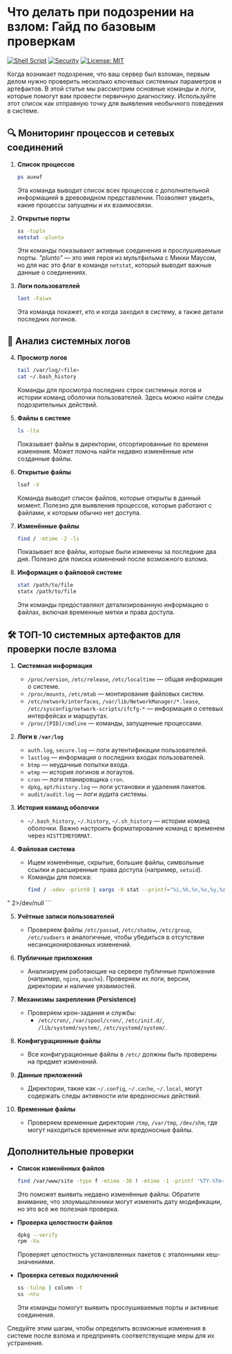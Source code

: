 
# Что делать при подозрении на взлом: Гайд по базовым проверкам
[![Shell Script](https://img.shields.io/badge/language-bash-blue?logo=gnu-bash)](https://www.gnu.org/software/bash/)
[![Security](https://img.shields.io/badge/security-hardened-critical?logo=linux)](https://github.com/topics/security)
[![License: MIT](https://img.shields.io/badge/license-MIT-green.svg)](LICENSE)

Когда возникает подозрение, что ваш сервер был взломан, первым делом нужно проверить несколько ключевых системных параметров и артефактов. В этой статье мы рассмотрим основные команды и логи, которые помогут вам провести первичную диагностику. Используйте этот список как отправную точку для выявления необычного поведения в системе.

## 🔍 Мониторинг процессов и сетевых соединений

1. **Список процессов**
   ```bash
   ps auxwf
   ```
   Эта команда выводит список всех процессов с дополнительной информацией в древовидном представлении. Позволяет увидеть, какие процессы запущены и их взаимосвязи.

2. **Открытые порты**
   ```bash
   ss -tupln
   netstat -plunto
   ```
   Эти команды показывают активные соединения и прослушиваемые порты. _"plunto"_ — это имя героя из мультфильма с Микки Маусом, но для нас это флаг в команде `netstat`, который выводит важные данные о соединениях.

3. **Логи пользователей**
   ```bash
   last -Faiwx
   ```
   Эта команда покажет, кто и когда заходил в систему, а также детали последних логинов.

## 📜 Анализ системных логов

4. **Просмотр логов**
   ```bash
   tail /var/log/<file>
   cat ~/.bash_history
   ```
   Команды для просмотра последних строк системных логов и истории команд оболочки пользователей. Здесь можно найти следы подозрительных действий.

5. **Файлы в системе**
   ```bash
   ls -lta
   ```
   Показывает файлы в директории, отсортированные по времени изменения. Может помочь найти недавно изменённые или созданные файлы.

6. **Открытые файлы**
   ```bash
   lsof -V
   ```
   Команда выводит список файлов, которые открыты в данный момент. Полезно для выявления процессов, которые работают с файлами, к которым обычно нет доступа.

7. **Изменённые файлы**
   ```bash
   find / -mtime -2 -ls
   ```
   Показывает все файлы, которые были изменены за последние два дня. Полезно для поиска изменений после возможного взлома.

8. **Информация о файловой системе**
   ```bash
   stat /path/to/file
   statx /path/to/file
   ```
   Эти команды предоставляют детализированную информацию о файлах, включая временные метки и права доступа.

## 🛠️ ТОП-10 системных артефактов для проверки после взлома

1. **Системная информация**
   - `/proc/version`, `/etc/release`, `/etc/localtime` — общая информация о системе.
   - `/proc/mounts`, `/etc/mtab` — монтирование файловых систем.
   - `/etc/network/interfaces`, `/var/lib/NetworkManager/*.lease`, `/etc/sysconfig/network-scripts/ifcfg-*` — информация о сетевых интерфейсах и маршрутах.
   - `/proc/[PID]/cmdline` — команды, запущенные процессами.

2. **Логи в `/var/log`**
   - `auth.log`, `secure.log` — логи аутентификации пользователей.
   - `lastlog` — информация о последних входах пользователей.
   - `btmp` — неудачные попытки входа.
   - `wtmp` — история логинов и логаутов.
   - `cron` — логи планировщика `cron`.
   - `dpkg`, `apt/history.log` — логи установки и удаления пакетов.
   - `audit/audit.log` — логи аудита системы.

3. **История команд оболочки**
   - `~/.bash_history`, `~/.history`, `~/.sh_history` — истории команд оболочки. Важно настроить форматирование команд с временем через `HISTTIMEFORMAT`.

4. **Файловая система**
   - Ищем изменённые, скрытые, большие файлы, символьные ссылки и расширенные права доступа (например, `setuid`).
   - Команды для поиска:
     ```bash
     find / -xdev -print0 | xargs -0 stat --printf="%i,%h,%n,%x,%y,%z,%w,%U,%G,%A,%s
" 2>/dev/null
     ```

5. **Учётные записи пользователей**
   - Проверяем файлы `/etc/passwd`, `/etc/shadow`, `/etc/group`, `/etc/sudoers` и аналогичные, чтобы убедиться в отсутствии несанкционированных изменений.

6. **Публичные приложения**
   - Анализируем работающие на сервере публичные приложения (например, `nginx`, `apache`). Проверяем их логи, версии, директории и наличие уязвимостей.

7. **Механизмы закрепления (Persistence)**
   - Проверяем крон-задания и службы:
     - `/etc/cron/`, `/var/spool/cron/`, `/etc/init.d/`, `/lib/systemd/system/`, `/etc/systemd/system/`.

8. **Конфигурационные файлы**
   - Все конфигурационные файлы в `/etc/` должны быть проверены на предмет изменений.

9. **Данные приложений**
   - Директории, такие как `~/.config`, `~/.cache`, `~/.local`, могут содержать следы активности или вредоносных действий.

10. **Временные файлы**
    - Проверяем временные директории `/tmp`, `/var/tmp`, `/dev/shm`, где могут находиться временные или вредоносные файлы.

## Дополнительные проверки

- **Список изменённых файлов**
   ```bash
   find /var/www/site -type f -mtime -30 ! -mtime -1 -printf '%TY-%Tm-%Td %TT %p' | sort -r
   ```
   Это поможет выявить недавно изменённые файлы. Обратите внимание, что злоумышленники могут изменить дату модификации, но это всё же полезная проверка.

- **Проверка целостности файлов**
   ```bash
   dpkg --verify
   rpm -Va
   ```
   Проверяет целостность установленных пакетов с эталонными хеш-значениями.

- **Проверка сетевых подключений**
   ```bash
   ss -tulnp | column -t
   ss -ntu
   ```
   Эти команды помогут выявить прослушиваемые порты и активные соединения.

Следуйте этим шагам, чтобы определить возможные изменения в системе после взлома и предпринять соответствующие меры для их устранения.
